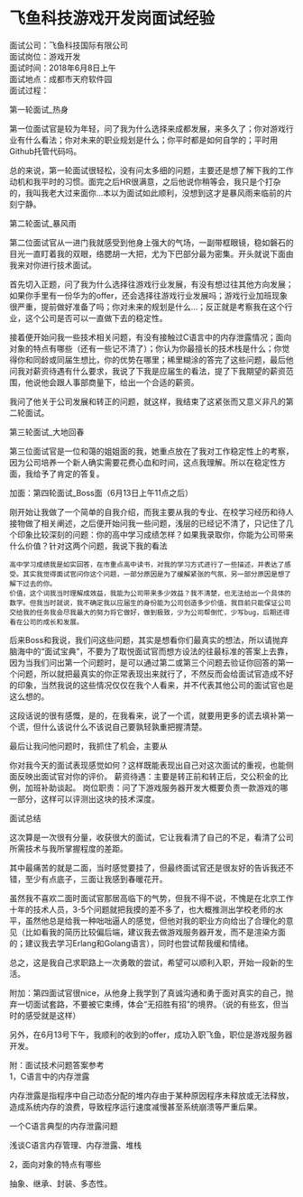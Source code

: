 # 飞鱼科技游戏开发岗面试经验  

面试公司：飞鱼科技国际有限公司  
面试岗位：游戏开发  
面试时间：2018年6月8日上午  
面试地点：成都市天府软件园  
面试过程：  

第一轮面试_热身  

第一位面试官是较为年轻，问了我为什么选择来成都发展，来多久了；你对游戏行业有什么看法；你对未来的职业规划是什么；你平时都是如何自学的；平时用Github托管代码吗。  

总的来说，第一轮面试很轻松，没有问太多细的问题，主要还是想了解下我的工作动机和我平时的习惯。面完之后HR很满意，之后他说你稍等会，我只是个打杂的，我叫我老大过来面你...本以为面试如此顺利，没想到这才是暴风雨来临前的片刻宁静。  

 
第二轮面试_暴风雨  

第二位面试官从一进门我就感受到他身上强大的气场，一副带框眼镜，稳如磐石的目光一直盯着我的双眼，络腮胡一大把，尤为下巴部分最为密集。开头就说下面由我来对你进行技术面试。  

首先切入正题，问了我为什么选择往游戏行业发展，有没有想过往其他方向发展；如果你手里有一份华为的offer，还会选择往游戏行业发展吗；游戏行业加班现象很严重，提前做好准备了吗；你对未来的规划是什么...；反正就是考察我在这个行业，这个公司是否可以一直做下去的稳定性。  

接着便开始问我一些技术相关问题，有没有接触过C语言中的内存泄露情况；面向对象的特点有哪些（还有一些记不清了）；你认为你最擅长的技术栈是什么；你觉得你和同龄或同届生想比，你的优势在哪里；稀里糊涂的答完了这些问题，最后他问我对薪资待遇有什么要求，我说了下我是应届生的看法，提了下我期望的薪资范围，他说他会跟人事部商量下，给出一个合适的薪资。  

我问了他关于公司发展和转正的问题，就这样，我结束了这紧张而又意义非凡的第二轮面试。  

 
第三轮面试_大地回春  

第三位面试官是一位和蔼的姐姐面的我，她重点放在了我对工作稳定性上的考察，因为公司培养一个新人确实需要花费心血和时间，这点我理解。所以在稳定性方面，我给予了肯定的答复。  

 
加面：第四轮面试_Boss面（6月13日上午11点之后）  

刚开始让我做了一个简单的自我介绍，而我主要从我的专业、在校学习经历和待人接物做了相关阐述，之后便开始问我一些问题，浅层的已经记不清了，只记住了几个印象比较深刻的问题：你的高中学习成绩怎样？如果我录取你，你能为公司带来什么价值？针对这两个问题，我说下我的看法  

```
高中学习成绩我是如实回答，在市重点高中读书，对我的学习方式进行了一些描述，并表达了感受。其实我觉得面试官问你这个问题，一部分原因是为了缓解紧张的气氛，另一部分原因是想了解下过去的你。
价值，这个词我当时理解成效益，我能为公司带来多少效益？我不清楚，也无法给出一个具体的数字。但我当时就说，我不确定我以应届生的身份能为公司创造多少价值，我目前只能保证公司交给我的任务我会尽我最大的努力将它做好，做到极致，少为公司帮倒忙，少写bug，后期还得看在公司的成长和发展。
```

后来Boss和我说，我们问这些问题，其实是想看你们最真实的想法，所以请抛弃脑海中的“面试宝典”，不要为了取悦面试官而想方设法的往最标准的答案上去靠，因为当我们问出第一个问题时，是可以通过第二或第三个问题去验证你回答的第一个问题，所以就把最真实的你正常表现出来就行了，不然反而会给面试官造成不好的印象，当然我说的这些情况仅仅在我个人看来，并不代表其他公司的面试官也是这么想的。

这段话说的很有感慨，是的，在我看来，说了一个谎，就要用更多的谎去填补第一个谎，但什么该说什么不该说自己要孰轻孰重把握清楚。

最后让我问他问题时，我抓住了机会，主要从

你对我今天的面试表现感觉如何？这样既能表现出自己对这次面试的重视，也能侧面反映出面试官对你的评价。
薪资待遇：主要是转正前和转正后，交公积金的比例，加班补助谈起。
岗位职责：问了下游戏服务器开发大概要负责一款游戏的哪一部分，这样可以评测出这块的技术深度。

 
面试总结  

这次算是一次很有分量，收获很大的面试，它让我看清了自己的不足，看清了公司所需技术与我所掌握程度的差距。  

其中最痛苦的就是二面，当时感觉要挂了，但最终面试官还是很友好的告诉我还不错，至少有点底子，三面让我感到春暖花开。  

虽然我不喜欢二面时面试官那居高临下的气势，但我不得不说，不愧是在北京工作十年的技术人员，3-5个问题就把我摸的差不多了，也大概推测出学校老师的水平，虽然他总是给我一种咄咄逼人的感觉，但他对我的职业方向给出了合理化的意见（比如看我的简历比较偏后端，建议我去做游戏服务器开发，而不是渲染方面的；建议我去学习Erlang和Golang语言），同时也尝试帮我缓和情绪。  

总之，这是我自己求职路上一次勇敢的尝试，希望可以顺利入职，开始一段新的生活。  

附加：第四面试官很nice，从他身上我学到了真诚沟通和勇于面对真实的自己，抛弃一切面试套路，不要被它束缚，体会“无招胜有招”的境界。（说的有些玄，但当时的感受就是这样）  

另外，在6月13号下午，我顺利的收到的offer，成功入职飞鱼，职位是游戏服务器开发。  

 
附：面试技术问题答案参考  
1，C语言中的内存泄露  

内存泄露是指程序中自己动态分配的堆内存由于某种原因程序未释放或无法释放，造成系统内存的浪费，导致程序运行速度减慢甚至系统崩溃等严重后果。  

一个C语言典型的内存泄露问题  

浅谈C语言内存管理、内存泄露、堆栈  

 
2，面向对象的特点有哪些  

抽象、继承、封装、多态性。  